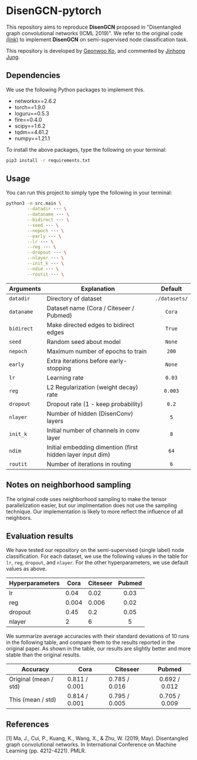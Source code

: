 # DisenGCN-pytorch

This repository aims to reproduce **DisenGCN** proposed in "Disentangled graph convolutional networks (ICML 2019)". 
We refer to the original code [(link)](https://jianxinma.github.io/assets/DisenGCN-py3.zip) to implement **DisenGCN** on semi-supervised node classification task. 

This repository is developed by [Geonwoo Ko](https://github.com/geonwooko), and commented by [Jinhong Jung](https://jinhongjung.github.io/).


## Dependencies
We use the following Python packages to implement this. 

* networkx==2.6.2
* torch==1.9.0
* loguru==0.5.3
* fire==0.4.0
* scipy==1.6.2
* tqdm==4.61.2
* numpy==1.21.1  

To install the above packages, type the following on your terminal:
```bash
pip3 install -r requirements.txt
```

## Usage
You can run this project to simply type the following in your terminal:

```bash
python3 -m src.main \
        --datadir ··· \
        --dataname ··· \
        --bidirect ··· \
        --seed ··· \
        --nepoch ··· \
        --early ··· \
        --lr ··· \
        --reg ··· \
        --dropout ··· \
        --nlayer ··· \
        --init_k ··· \
        --ndim ··· \
        --routit ··· \
```

| Arguments     | Explanation       | Default       | 
| --------------|-------------------|:-------------:|
| `datadir` | Directory of dataset | `./datasets/` |
| `dataname` | Dataset name (Cora / Citeseer / Pubmed) | `Cora`|
| `bidirect` | Make directed edges to bidirect edges | `True`|
| `seed` | Random seed about model | `None`|
| `nepoch` | Maximum number of epochs to train | `200`|
| `early` | Extra iterations before early-stopping | `None`|
| `lr` | Learning rate | `0.03`|
| `reg` | L2 Regularization (weight decay) rate  | `0.003`|
| `dropout` | Dropout rate (1 - keep probability) | `0.2`|
| `nlayer` | Number of hidden (DisenConv) layers | `5`|
| `init_k` | Initial number of channels in conv layer | `8`|
| `ndim` | Initial embedding dimention (first hidden layer input dim) | `64`|
| `routit` | Number of iterations in routing | `6` |


## Notes on neighborhood sampling
The original code uses neighborhood sampling to make the tensor parallelization easier, but our implmentation does not use the sampling technique. Our implementation is likely to more reflect the influence of all neighbors.


## Evaluation results
We have tested our repository on the semi-supervised (single label) node classification. 
For each dataset, we use the following values in the table for `lr`, `reg`, `dropout`, and `nlayer`. 
For the other hyperparameters, we use default values as above. 

| Hyperparameters |   Cora    | Citeseer   |    Pubmed   |
|----------------|----------|-------------|:-----------:|
|     lr         |    0.04  |     0.02    |      0.03   |
|     reg        |    0.004 |  0.006      |      0.02   |
|     dropout    |    0.45  |   0.2       |      0.05   |
|     nlayer     |     2    |    6        |      5      |
 

We summarize average accuracies with their standard deviations of 10 runs in the following table, and compare them to the results reported in the original paper. 
As shown in the table, our results are slightly better and more stable than the original results. 

|          Accuracy            |             Cora          |          Citeseer        |           Pubmed           |
|------------------------------|---------------------------|--------------------------|:--------------------------:|
|   Original (mean / std)    |     0.811 /  0.001        |  0.785 / 0.016           |            0.692 / 0.012   |
|     This (mean / std)    |     0.814 / 0.001         |  0.795 / 0.005           |           0.705 / 0.009    |
 


## References 
[1] Ma, J., Cui, P., Kuang, K., Wang, X., & Zhu, W. (2019, May). Disentangled graph convolutional networks. In International Conference on Machine Learning (pp. 4212-4221). PMLR.
